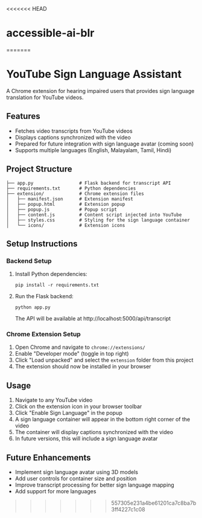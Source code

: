 <<<<<<< HEAD
# accessible-ai-blr
=======
# YouTube Sign Language Assistant

A Chrome extension for hearing impaired users that provides sign language translation for YouTube videos.

## Features

- Fetches video transcripts from YouTube videos
- Displays captions synchronized with the video
- Prepared for future integration with sign language avatar (coming soon)
- Supports multiple languages (English, Malayalam, Tamil, Hindi)

## Project Structure

```
├── app.py                 # Flask backend for transcript API
├── requirements.txt       # Python dependencies
├── extension/             # Chrome extension files
│   ├── manifest.json      # Extension manifest
│   ├── popup.html         # Extension popup
│   ├── popup.js           # Popup script
│   ├── content.js         # Content script injected into YouTube
│   ├── styles.css         # Styling for the sign language container
│   └── icons/             # Extension icons
```

## Setup Instructions

### Backend Setup

1. Install Python dependencies:
   ```
   pip install -r requirements.txt
   ```

2. Run the Flask backend:
   ```
   python app.py
   ```
   The API will be available at http://localhost:5000/api/transcript

### Chrome Extension Setup

1. Open Chrome and navigate to `chrome://extensions/`
2. Enable "Developer mode" (toggle in top right)
3. Click "Load unpacked" and select the `extension` folder from this project
4. The extension should now be installed in your browser

## Usage

1. Navigate to any YouTube video
2. Click on the extension icon in your browser toolbar
3. Click "Enable Sign Language" in the popup
4. A sign language container will appear in the bottom right corner of the video
5. The container will display captions synchronized with the video
6. In future versions, this will include a sign language avatar

## Future Enhancements

- Implement sign language avatar using 3D models
- Add user controls for container size and position
- Improve transcript processing for better sign language mapping
- Add support for more languages 
>>>>>>> 557305e231a4be61201ca7c8ba7b3ff4227c1c08
